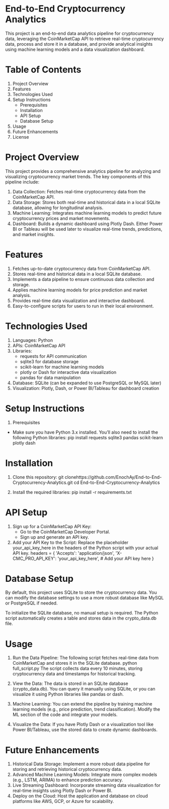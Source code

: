 
# End-to-End Cryptocurrency Analytics

This project is an end-to-end data analytics pipeline for cryptocurrency data, leveraging the CoinMarketCap API to retrieve real-time cryptocurrency data, process and store it in a database, and provide analytical insights using machine learning models and a data visualization dashboard.

# Table of Contents

1. Project Overview
2. Features
3. Technologies Used
4. Setup Instructions
    - Prerequisites
    - Installation
    - API Setup
    - Database Setup
5. Usage
6. Future Enhancements
7. License

# Project Overview

This project provides a comprehensive analytics pipeline for analyzing and visualizing cryptocurrency market trends. The key components of this pipeline include:

1. Data Collection: Fetches real-time cryptocurrency data from the CoinMarketCap API.
2. Data Storage: Stores both real-time and historical data in a local SQLite database, allowing for longitudinal analysis.
3. Machine Learning: Integrates machine learning models to predict future cryptocurrency prices and market movements.
4. Dashboard: Builds a dynamic dashboard using Plotly Dash. Either Power BI or Tableau will be used later to visualize real-time trends, predictions, and market insights.

# Features

1. Fetches up-to-date cryptocurrency data from CoinMarketCap API.
2. Stores real-time and historical data in a local SQLite database.
3. Implements a data pipeline to ensure continuous data collection and storage.
4. Applies machine learning models for price prediction and market analysis.
5. Provides real-time data visualization and interactive dashboard.
6. Easy-to-configure scripts for users to run in their local environment.

# Technologies Used

1. Languages: Python
2. APIs: CoinMarketCap API
3. Libraries:
    - requests for API communication
    - sqlite3 for database storage
    - scikit-learn for machine learning models
    - plotly or Dash for interactive data visualization
    - pandas for data manipulation
4. Database: SQLite (can be expanded to use PostgreSQL or MySQL later)
5. Visualization: Plotly, Dash, or Power BI/Tableau for dashboard creation

# Setup Instructions

1. Prerequisites

- Make sure you have Python 3.x installed. You’ll also need to install the following Python libraries:
pip install requests sqlite3 pandas scikit-learn plotly dash

# Installation

1. Clone this repository:
git clonehttps://github.com/EnochAy/End-to-End-Cryptocurrency-Analytics.git
cd End-to-End-Cryptocurrency-Analytics

2. Install the required libraries:
pip install -r requirements.txt

# API Setup

1. Sign up for a CoinMarketCap API Key:
    - Go to the CoinMarketCap Developer Portal.
    - Sign up and generate an API key.
2. Add your API Key to the Script:
Replace the placeholder your_api_key_here in the headers of the Python script with your actual API key.
headers = {
    'Accepts': 'application/json',
    'X-CMC_PRO_API_KEY': 'your_api_key_here',  # Add your API key here
}

# Database Setup

By default, this project uses SQLite to store the cryptocurrency data. You can modify the database settings to use a more robust database like MySQL or PostgreSQL if needed.

To initialize the SQLite database, no manual setup is required. The Python script automatically creates a table and stores data in the crypto_data.db file.

# Usage

1. Run the Data Pipeline: The following script fetches real-time data from CoinMarketCap and stores it in the SQLite database.
python full_script.py
The script collects data every 10 minutes, storing cryptocurrency data and timestamps for historical tracking.

2. View the Data: The data is stored in an SQLite database (crypto_data.db). You can query it manually using SQLite, or you can visualize it using Python libraries like pandas or dash.

3. Machine Learning: You can extend the pipeline by training machine learning models (e.g., price prediction, trend classification). Modify the ML section of the code and integrate your models.

4. Visualize the Data: If you have Plotly Dash or a visualization tool like Power BI/Tableau, use the stored data to create dynamic dashboards.

# Future Enhancements

1. Historical Data Storage: Implement a more robust data pipeline for storing and retrieving historical cryptocurrency data.
2. Advanced Machine Learning Models: Integrate more complex models (e.g., LSTM, ARIMA) to enhance prediction accuracy.
3. Live Streaming Dashboard: Incorporate streaming data visualization for real-time insights using Plotly Dash or Power BI.
4. Deploy on the Cloud: Host the application and database on cloud platforms like AWS, GCP, or Azure for scalability.
